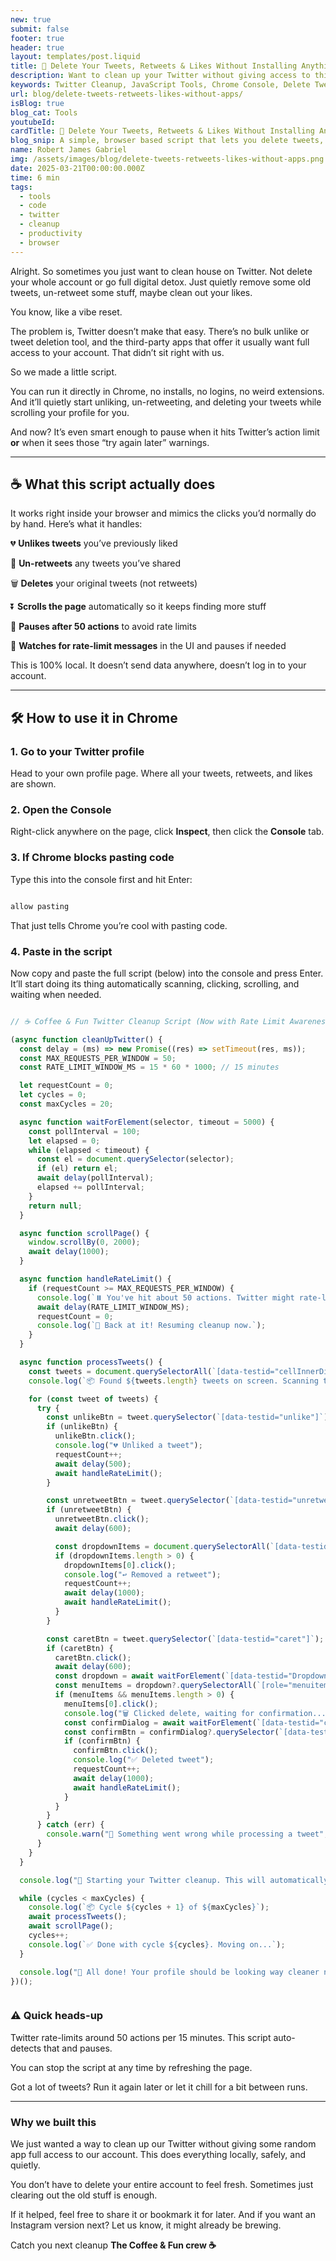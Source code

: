 ```yaml
---
new: true
submit: false
footer: true
header: true
layout: templates/post.liquid
title: 🧼 Delete Your Tweets, Retweets & Likes Without Installing Anything
description: Want to clean up your Twitter without giving access to third-party apps? This simple script lets you delete tweets, unretweet, and unlike right from Chrome — and it even pauses to avoid rate limits.
keywords: Twitter Cleanup, JavaScript Tools, Chrome Console, Delete Tweets, Unretweet, Unlike Tweets, Coffee and Fun, Social Media Tools, Clean Timeline, Rate Limit Safe, Local Tools, No Apps Needed
url: blog/delete-tweets-retweets-likes-without-apps/
isBlog: true
blog_cat: Tools
youtubeId:
cardTitle: 🧼 Delete Your Tweets, Retweets & Likes Without Installing Anything
blog_snip: A simple, browser based script that lets you delete tweets, unretweet, and unlike, no installs, no apps, just your browser and a little Coffee & Fun magic.
name: Robert James Gabriel
img: /assets/images/blog/delete-tweets-retweets-likes-without-apps.png
date: 2025-03-21T00:00:00.000Z
time: 6 min
tags:
  - tools
  - code
  - twitter
  - cleanup
  - productivity
  - browser
---
```




Alright. So sometimes you just want to clean house on Twitter. Not delete your whole account or go full digital detox. Just quietly remove some old tweets, un-retweet some stuff, maybe clean out your likes.

You know, like a vibe reset.

The problem is, Twitter doesn’t make that easy. There’s no bulk unlike or tweet deletion tool, and the third-party apps that offer it usually want full access to your account. That didn’t sit right with us.

So we made a little script.

You can run it directly in Chrome, no installs, no logins, no weird extensions. And it’ll quietly start unliking, un-retweeting, and deleting your tweets while scrolling your profile for you.

And now? It’s even smart enough to pause when it hits Twitter’s action limit **or** when it sees those “try again later” warnings.

---

## ☕ What this script actually does

It works right inside your browser and mimics the clicks you’d normally do by hand. Here’s what it handles:

💔 **Unlikes tweets** you’ve previously liked  

🔁 **Un-retweets** any tweets you’ve shared  

🗑️ **Deletes** your original tweets (not retweets)  

⏬ **Scrolls the page** automatically so it keeps finding more stuff  

🧠 **Pauses after 50 actions** to avoid rate limits  

👀 **Watches for rate-limit messages** in the UI and pauses if needed

This is 100% local. It doesn’t send data anywhere, doesn’t log in to your account.

---

## 🛠️ How to use it in Chrome

### 1. Go to your Twitter profile  
Head to your own profile page. Where all your tweets, retweets, and likes are shown.

### 2. Open the Console  
Right-click anywhere on the page, click **Inspect**, then click the **Console** tab.

### 3. If Chrome blocks pasting code  
Type this into the console first and hit Enter:

```js

allow pasting

```

That just tells Chrome you’re cool with pasting code.


### 4. Paste in the script  
Now copy and paste the full script (below) into the console and press Enter. It’ll start doing its thing automatically  scanning, clicking, scrolling, and waiting when needed.


```js

// ☕ Coffee & Fun Twitter Cleanup Script (Now with Rate Limit Awareness!)

(async function cleanUpTwitter() {
  const delay = (ms) => new Promise((res) => setTimeout(res, ms));
  const MAX_REQUESTS_PER_WINDOW = 50;
  const RATE_LIMIT_WINDOW_MS = 15 * 60 * 1000; // 15 minutes

  let requestCount = 0;
  let cycles = 0;
  const maxCycles = 20;

  async function waitForElement(selector, timeout = 5000) {
    const pollInterval = 100;
    let elapsed = 0;
    while (elapsed < timeout) {
      const el = document.querySelector(selector);
      if (el) return el;
      await delay(pollInterval);
      elapsed += pollInterval;
    }
    return null;
  }

  async function scrollPage() {
    window.scrollBy(0, 2000);
    await delay(1000);
  }

  async function handleRateLimit() {
    if (requestCount >= MAX_REQUESTS_PER_WINDOW) {
      console.log(`⏸️ You've hit about 50 actions. Twitter might rate-limit more. Taking a 15 minute break just to be safe.`);
      await delay(RATE_LIMIT_WINDOW_MS);
      requestCount = 0;
      console.log(`🔄 Back at it! Resuming cleanup now.`);
    }
  }

  async function processTweets() {
    const tweets = document.querySelectorAll(`[data-testid="cellInnerDiv"]`);
    console.log(`📦 Found ${tweets.length} tweets on screen. Scanning through them...`);

    for (const tweet of tweets) {
      try {
        const unlikeBtn = tweet.querySelector(`[data-testid="unlike"]`);
        if (unlikeBtn) {
          unlikeBtn.click();
          console.log("💔 Unliked a tweet");
          requestCount++;
          await delay(500);
          await handleRateLimit();
        }

        const unretweetBtn = tweet.querySelector(`[data-testid="unretweet"]`);
        if (unretweetBtn) {
          unretweetBtn.click();
          await delay(600);

          const dropdownItems = document.querySelectorAll(`[data-testid="Dropdown"] [role="menuitem"]`);
          if (dropdownItems.length > 0) {
            dropdownItems[0].click();
            console.log("↩️ Removed a retweet");
            requestCount++;
            await delay(1000);
            await handleRateLimit();
          }
        }

        const caretBtn = tweet.querySelector(`[data-testid="caret"]`);
        if (caretBtn) {
          caretBtn.click();
          await delay(600);
          const dropdown = await waitForElement(`[data-testid="Dropdown"]`);
          const menuItems = dropdown?.querySelectorAll(`[role="menuitem"]`);
          if (menuItems && menuItems.length > 0) {
            menuItems[0].click();
            console.log("🗑️ Clicked delete, waiting for confirmation...");
            const confirmDialog = await waitForElement(`[data-testid="confirmationSheetDialog"]`);
            const confirmBtn = confirmDialog?.querySelector(`[data-testid="confirmationSheetConfirm"]`);
            if (confirmBtn) {
              confirmBtn.click();
              console.log("✅ Deleted tweet");
              requestCount++;
              await delay(1000);
              await handleRateLimit();
            }
          }
        }
      } catch (err) {
        console.warn("🛑 Something went wrong while processing a tweet", err);
      }
    }
  }

  console.log("🚨 Starting your Twitter cleanup. This will automatically pause if you hit around 50 actions to avoid getting rate-limited.");

  while (cycles < maxCycles) {
    console.log(`📦 Cycle ${cycles + 1} of ${maxCycles}`);
    await processTweets();
    await scrollPage();
    cycles++;
    console.log(`✅ Done with cycle ${cycles}. Moving on...`);
  }

  console.log("🎉 All done! Your profile should be looking way cleaner now. Grab a coffee and enjoy.");
})();



```


### ⚠️ Quick heads-up
Twitter rate-limits around 50 actions per 15 minutes. This script auto-detects that and pauses.

You can stop the script at any time by refreshing the page.

Got a lot of tweets? Run it again later or let it chill for a bit between runs.

---


### Why we built this

We just wanted a way to clean up our Twitter without giving some random app full access to our account. This does everything locally, safely, and quietly.

You don’t have to delete your entire account to feel fresh. Sometimes just clearing out the old stuff is enough.

If it helped, feel free to share it or bookmark it for later.
And if you want an Instagram version next? Let us know, it might already be brewing.

Catch you next cleanup
**The Coffee & Fun crew ☕**